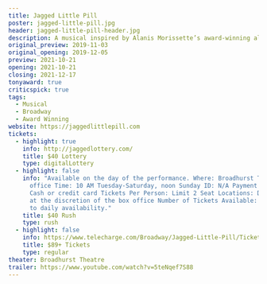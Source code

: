 ```yaml
---
title: Jagged Little Pill
poster: jagged-little-pill.jpg
header: jagged-little-pill-header.jpg
description: A musical inspired by Alanis Morissette’s award-winning album.
original_preview: 2019-11-03
original_opening: 2019-12-05
preview: 2021-10-21
opening: 2021-10-21
closing: 2021-12-17
tonyaward: true
criticspick: true
tags: 
  - Musical
  - Broadway
  - Award Winning
website: https://jaggedlittlepill.com
tickets:
  - highlight: true
    info: http://jaggedlottery.com/
    title: $40 Lottery
    type: digitalLottery
  - highlight: false
    info: "Available on the day of the performance. Where: Broadhurst Theatre box
      office Time: 10 AM Tuesday-Saturday, noon Sunday ID: N/A Payment Method:
      Cash or credit card Tickets Per Person: Limit 2 Seat Locations: Determined
      at the discretion of the box office Number of Tickets Available: Subject
      to daily availability."
    title: $40 Rush
    type: rush
  - highlight: false
    info: https://www.telecharge.com/Broadway/Jagged-Little-Pill/Ticket
    title: $89+ Tickets
    type: regular
theater: Broadhurst Theatre
trailer: https://www.youtube.com/watch?v=5teNqef7S88
---
```

